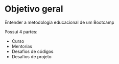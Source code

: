 # Objetivo geral 

Entender a metodologia educacional de um Bootcamp

Possui 4 partes:

* Curso  
* Mentorias  
* Desafios de códigos  
* Desafios de projeto  


